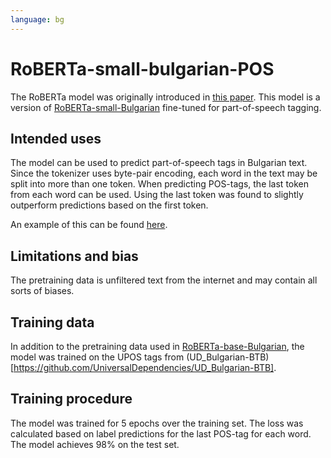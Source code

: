 ```yaml
---
language: bg
---
```


# RoBERTa-small-bulgarian-POS


The RoBERTa model was originally introduced in [this paper](https://arxiv.org/abs/1907.11692). This model is a version of [RoBERTa-small-Bulgarian](https://huggingface.co/iarfmoose/roberta-small-bulgarian) fine-tuned for part-of-speech tagging.

## Intended uses

The model can be used to predict part-of-speech tags in Bulgarian text. Since the tokenizer uses byte-pair encoding, each word in the text may be split into more than one token. When predicting POS-tags, the last token from each word can be used. Using the last token was found to slightly outperform predictions based on the first token.

An example of this can be found [here](https://github.com/iarfmoose/bulgarian-nlp/blob/master/models/postagger.py).

## Limitations and bias

The pretraining data is unfiltered text from the internet and may contain all sorts of biases.

## Training data

In addition to the pretraining data used in [RoBERTa-base-Bulgarian]([RoBERTa-base-Bulgarian](https://huggingface.co/iarfmoose/roberta-base-bulgarian)), the model was trained on the UPOS tags from (UD_Bulgarian-BTB)[https://github.com/UniversalDependencies/UD_Bulgarian-BTB].

## Training procedure

The model was trained for 5 epochs over the training set. The loss was calculated based on label predictions for the last POS-tag for each word. The model achieves 98% on the test set.
